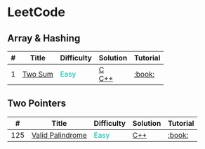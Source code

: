 # LeetCode

<!-- 
<td style="color: rgb(0 184 163)">Easy</td>
<td style="color: rgb(255 192 30)">Medium</td>
<td style="color: rgb(255 55 95)">Hard</td>
-->

## Array & Hashing
<table>
  <thead>
    <tr>
      <th>#</th>
      <th>Title</th>
      <th>Difficulty</th>
      <th>Solution</th>
      <th>Tutorial</th>
    </tr>
  </thead>
  <tbody>
    <tr>
      <td>1</td>
      <td><a href="https://leetcode.com/problems/two-sum/">Two Sum</a></td> 
      <td style="color: rgb(0 184 163)">Easy</td>
      <td>
        <a href="./C/1.two-sum.c">C</a></br>
        <a href="./C++/array-and-hashing/1.two-sum.cpp">C++</a></br>
      </td>
      <td><a href="https://abel3t.gitbook.io/leetcode/array-and-hashing/1.-two-sum">:book:</a></td> 
    </tr>
  </tbody>
</table>

## Two Pointers
<table>
  <thead>
    <tr>
      <th>#</th>
      <th>Title</th>
      <th>Difficulty</th>
      <th>Solution</th>
      <th>Tutorial</th>
    </tr>
  </thead>
  <tbody>
    <tr>
      <td>125</td>
      <td><a href="https://leetcode.com/problems/valid-palindrome">Valid Palindrome</a></td> 
      <td style="color: rgb(0 184 163)">Easy</td>
      <td>
        <a href="./C++/two-pointers/125.valid-palindrome.cpp">C++</a></br>
      </td>
      <td><a href="https://abel3t.gitbook.io/leetcode/two-pointers/125.-valid-palindrome">:book:</a></td> 
    </tr>
  </tbody>
</table>